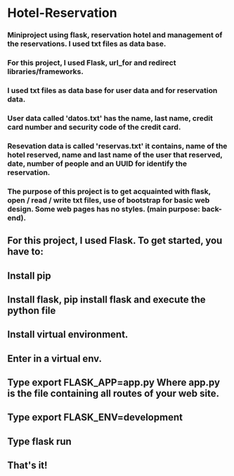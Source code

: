 # Hotel-Reservation
### Miniproject using flask, reservation hotel and management of the reservations. I used txt files as data base.

### For this project, I used Flask, url_for and redirect libraries/frameworks.
### I used txt files as data base for user data and for reservation data.
### User data called 'datos.txt' has the name, last name, credit card number and security code of the credit card.
### Resevation data is called 'reservas.txt' it contains, name of the hotel reserved, name and last name of the user that reserved, date, number of people and an UUID for identify the reservation.
### The purpose of this project is to get acquainted with flask, open / read / write txt files, use of bootstrap for basic web design. Some web pages has no styles. (main purpose: back-end).

## For this project, I used Flask. To get started, you have to:
## Install pip
## Install flask, pip install flask and execute the python file
## Install virtual environment.
## Enter in a virtual env.
## Type export FLASK_APP=app.py Where app.py is the file containing all routes of your web site.
## Type export FLASK_ENV=development
## Type flask run
## That's it!
